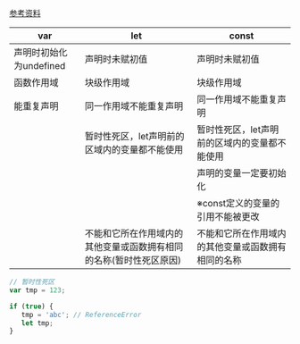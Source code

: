 [参考资料](https://zhuanlan.zhihu.com/p/92261408)

| var                     | let                                                          | const                                              |
| ----------------------- | ------------------------------------------------------------ | -------------------------------------------------- |
| 声明时初始化为undefined | 声明时未赋初值                                               | 声明时未赋初值                                     |
| 函数作用域              | 块级作用域                                                   | 块级作用域                                         |
| 能重复声明              | 同一作用域不能重复声明                                       | 同一作用域不能重复声明                             |
|                         | 暂时性死区，let声明前的区域内的变量都不能使用                | 暂时性死区，let声明前的区域内的变量都不能使用      |
|                         |                                                              | 声明的变量一定要初始化                             |
|                         |                                                              | ※const定义的变量的引用不能被更改                   |
|                         | 不能和它所在作用域内的其他变量或函数拥有相同的名称(暂时性死区原因) | 不能和它所在作用域内的其他变量或函数拥有相同的名称 |



```javascript
// 暂时性死区
var tmp = 123;

if (true) {
   tmp = 'abc'; // ReferenceError
   let tmp;
}
```


